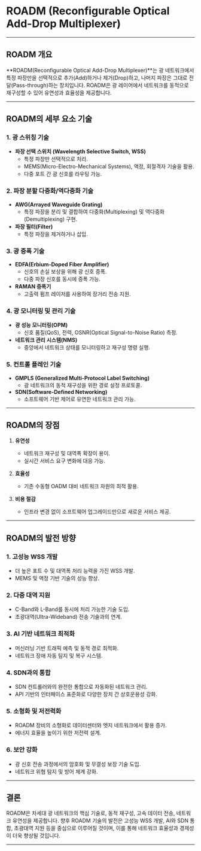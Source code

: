 # ROADM (Reconfigurable Optical Add-Drop Multiplexer)

---

## ROADM 개요

**ROADM(Reconfigurable Optical Add-Drop Multiplexer)**는 광 네트워크에서 특정 파장만을 선택적으로 추가(Add)하거나 제거(Drop)하고, 나머지 파장은 그대로 전달(Pass-through)하는 장치입니다. ROADM은 광 레이어에서 네트워크를 동적으로 재구성할 수 있어 유연성과 효율성을 제공합니다.

---

## ROADM의 세부 요소 기술

### 1. **광 스위칭 기술**
- **파장 선택 스위치 (Wavelength Selective Switch, WSS)**  
  - 특정 파장만 선택적으로 처리.  
  - MEMS(Micro-Electro-Mechanical Systems), 액정, 회절격자 기술을 활용.  
  - 다중 포트 간 광 신호를 라우팅 가능.

### 2. **파장 분할 다중화/역다중화 기술**
- **AWG(Arrayed Waveguide Grating)**  
  - 특정 파장을 분리 및 결합하여 다중화(Multiplexing) 및 역다중화(Demultiplexing) 구현.  
- **파장 필터(Filter)**  
  - 특정 파장을 제거하거나 삽입.

### 3. **광 증폭 기술**
- **EDFA(Erbium-Doped Fiber Amplifier)**  
  - 신호의 손실 보상을 위해 광 신호 증폭.  
  - 다중 파장 신호를 동시에 증폭 가능.  
- **RAMAN 증폭기**  
  - 고출력 펌프 레이저를 사용하여 장거리 전송 지원.

### 4. **광 모니터링 및 관리 기술**
- **광 성능 모니터링(OPM)**  
  - 신호 품질(QoS), 전력, OSNR(Optical Signal-to-Noise Ratio) 측정.  
- **네트워크 관리 시스템(NMS)**  
  - 중앙에서 네트워크 상태를 모니터링하고 재구성 명령 실행.

### 5. **컨트롤 플레인 기술**
- **GMPLS (Generalized Multi-Protocol Label Switching)**  
  - 광 네트워크의 동적 재구성을 위한 경로 설정 프로토콜.  
- **SDN(Software-Defined Networking)**  
  - 소프트웨어 기반 제어로 유연한 네트워크 관리 가능.

---

## ROADM의 장점

1. **유연성**  
   - 네트워크 재구성 및 대역폭 확장이 용이.  
   - 실시간 서비스 요구 변화에 대응 가능.

2. **효율성**  
   - 기존 수동형 OADM 대비 네트워크 자원의 최적 활용.

3. **비용 절감**  
   - 인프라 변경 없이 소프트웨어 업그레이드만으로 새로운 서비스 제공.

---

## ROADM의 발전 방향

### 1. **고성능 WSS 개발**
- 더 높은 포트 수 및 대역폭 처리 능력을 가진 WSS 개발.  
- MEMS 및 액정 기반 기술의 성능 향상.

### 2. **다중 대역 지원**
- C-Band와 L-Band를 동시에 처리 가능한 기술 도입.  
- 초광대역(Ultra-Wideband) 전송 기술과의 연계.

### 3. **AI 기반 네트워크 최적화**
- 머신러닝 기반 트래픽 예측 및 동적 경로 최적화.  
- 네트워크 장애 자동 탐지 및 복구 시스템.

### 4. **SDN과의 통합**  
- SDN 컨트롤러와의 완전한 통합으로 자동화된 네트워크 관리.  
- API 기반의 인터페이스 표준화로 다양한 장치 간 상호운용성 강화.

### 5. **소형화 및 저전력화**
- ROADM 장비의 소형화로 데이터센터와 엣지 네트워크에서 활용 증가.  
- 에너지 효율을 높이기 위한 저전력 설계.

### 6. **보안 강화**
- 광 신호 전송 과정에서의 암호화 및 무결성 보장 기술 도입.  
- 네트워크 위협 탐지 및 방어 체계 강화.

---

## 결론

ROADM은 차세대 광 네트워크의 핵심 기술로, 동적 재구성, 고속 데이터 전송, 네트워크 유연성을 제공합니다. 향후 ROADM 기술의 발전은 고성능 WSS 개발, AI와 SDN 통합, 초광대역 지원 등을 중심으로 이루어질 것이며, 이를 통해 네트워크 효율성과 경제성이 더욱 향상될 것입니다.

---
